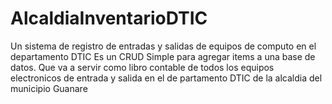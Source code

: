 # AlcaldiaInventarioDTIC
Un sistema de registro de entradas y salidas de equipos de computo en el departamento DTIC
Es un CRUD Simple para agregar items a una base de datos. Que va a servir como libro contable de todos los equipos electronicos de entrada y salida en el de
partamento DTIC de la alcaldia del municipio Guanare
